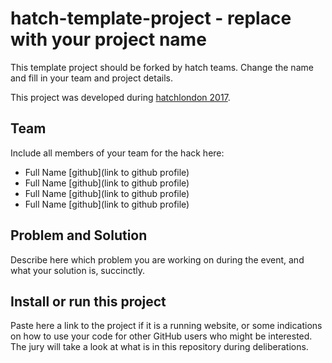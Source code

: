 # hatch-template-project - replace with your project name

This template project should be forked by hatch teams. Change the name and fill in your team and project details.

This project was developed during [hatchlondon 2017](http://hatchlondon.io).

## Team
Include all members of your team for the hack here:

* Full Name [github](link to github profile)
* Full Name [github](link to github profile)
* Full Name [github](link to github profile)
* Full Name [github](link to github profile)

## Problem and Solution

Describe here which problem you are working on during the event, and what your solution is, succinctly.

## Install or run this project

Paste here a link to the project if it is a running website, or some indications on how to use your code for other GitHub users who might be interested. The jury will take a look at what is in this repository during deliberations.
